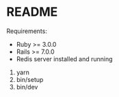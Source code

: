 # README

Requirements:
- Ruby >= 3.0.0
- Rails >= 7.0.0
- Redis server installed and running

1. yarn
1. bin/setup
1. bin/dev
